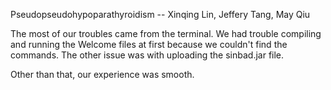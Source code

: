 Pseudopseudohypoparathyroidism -- Xinqing Lin, Jeffery Tang, May Qiu

The most of our troubles came from the terminal. We had trouble compiling and
running the Welcome files at first because we couldn't find the commands.
The other issue was with uploading the sinbad.jar file.

Other than that, our experience was smooth. 
